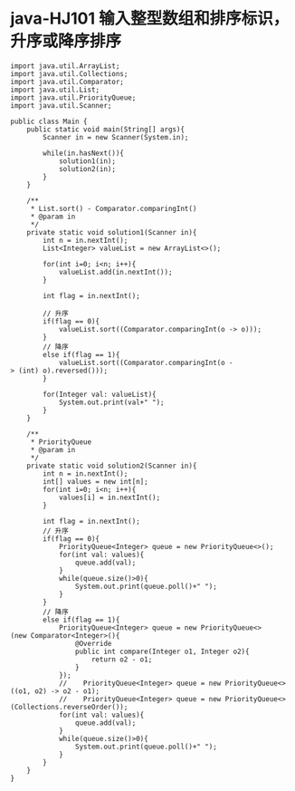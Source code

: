 # java-HJ101 输入整型数组和排序标识，升序或降序排序


    import java.util.ArrayList;
    import java.util.Collections;
    import java.util.Comparator;
    import java.util.List;
    import java.util.PriorityQueue;
    import java.util.Scanner;
    
    public class Main {
        public static void main(String[] args){
            Scanner in = new Scanner(System.in);
    
            while(in.hasNext()){
                solution1(in);
                solution2(in);
            }
        }
    
        /**
         * List.sort() - Comparator.comparingInt()
         * @param in
         */
        private static void solution1(Scanner in){
            int n = in.nextInt();
            List<Integer> valueList = new ArrayList<>();
    
            for(int i=0; i<n; i++){
                valueList.add(in.nextInt());
            }
    
            int flag = in.nextInt();
    
            // 升序
            if(flag == 0){
                valueList.sort((Comparator.comparingInt(o -> o)));
            }
            // 降序
            else if(flag == 1){
                valueList.sort((Comparator.comparingInt(o -> (int) o).reversed()));
            }
    
            for(Integer val: valueList){
                System.out.print(val+" ");
            }
        }
    
        /**
         * PriorityQueue
         * @param in
         */
        private static void solution2(Scanner in){
            int n = in.nextInt();
            int[] values = new int[n];
            for(int i=0; i<n; i++){
                values[i] = in.nextInt();
            }
    
            int flag = in.nextInt();
            // 升序
            if(flag == 0){
                PriorityQueue<Integer> queue = new PriorityQueue<>();
                for(int val: values){
                    queue.add(val);
                }
                while(queue.size()>0){
                    System.out.print(queue.poll()+" ");
                }
            }
            // 降序
            else if(flag == 1){
                PriorityQueue<Integer> queue = new PriorityQueue<>(new Comparator<Integer>(){
                    @Override
                    public int compare(Integer o1, Integer o2){
                        return o2 - o1;
                    }
                });
                //    PriorityQueue<Integer> queue = new PriorityQueue<>((o1, o2) -> o2 - o1);
                //    PriorityQueue<Integer> queue = new PriorityQueue<>(Collections.reverseOrder());
                for(int val: values){
                    queue.add(val);
                }
                while(queue.size()>0){
                    System.out.print(queue.poll()+" ");
                }
            }
        }
    }

  

